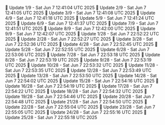 📌 Update 1/9 - Sat Jun  7 12:41:04 UTC 2025
📌 Update 2/9 - Sat Jun  7 12:41:05 UTC 2025
📌 Update 3/9 - Sat Jun  7 12:41:08 UTC 2025
📌 Update 4/9 - Sat Jun  7 12:41:18 UTC 2025
📌 Update 5/9 - Sat Jun  7 12:41:24 UTC 2025
📌 Update 6/9 - Sat Jun  7 12:41:37 UTC 2025
📌 Update 7/9 - Sat Jun  7 12:41:51 UTC 2025
📌 Update 8/9 - Sat Jun  7 12:42:00 UTC 2025
📌 Update 9/9 - Sat Jun  7 12:42:07 UTC 2025
📌 Update 1/28 - Sat Jun  7 22:52:22 UTC 2025
📌 Update 2/28 - Sat Jun  7 22:52:27 UTC 2025
📌 Update 3/28 - Sat Jun  7 22:52:36 UTC 2025
📌 Update 4/28 - Sat Jun  7 22:52:45 UTC 2025
📌 Update 5/28 - Sat Jun  7 22:52:55 UTC 2025
📌 Update 6/28 - Sat Jun  7 22:53:06 UTC 2025
📌 Update 7/28 - Sat Jun  7 22:53:18 UTC 2025
📌 Update 8/28 - Sat Jun  7 22:53:19 UTC 2025
📌 Update 9/28 - Sat Jun  7 22:53:19 UTC 2025
📌 Update 10/28 - Sat Jun  7 22:53:32 UTC 2025
📌 Update 11/28 - Sat Jun  7 22:53:35 UTC 2025
📌 Update 12/28 - Sat Jun  7 22:53:49 UTC 2025
📌 Update 13/28 - Sat Jun  7 22:53:50 UTC 2025
📌 Update 14/28 - Sat Jun  7 22:54:02 UTC 2025
📌 Update 15/28 - Sat Jun  7 22:54:16 UTC 2025
📌 Update 16/28 - Sat Jun  7 22:54:19 UTC 2025
📌 Update 17/28 - Sat Jun  7 22:54:22 UTC 2025
📌 Update 18/28 - Sat Jun  7 22:54:32 UTC 2025
📌 Update 19/28 - Sat Jun  7 22:54:46 UTC 2025
📌 Update 20/28 - Sat Jun  7 22:54:48 UTC 2025
📌 Update 21/28 - Sat Jun  7 22:54:50 UTC 2025
📌 Update 22/28 - Sat Jun  7 22:55:04 UTC 2025
📌 Update 23/28 - Sat Jun  7 22:55:05 UTC 2025
📌 Update 24/28 - Sat Jun  7 22:55:16 UTC 2025
📌 Update 25/28 - Sat Jun  7 22:55:18 UTC 2025
